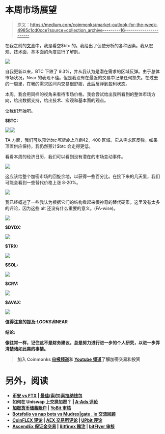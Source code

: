 # 本周市场展望

> 原文：<https://medium.com/coinmonks/market-outlook-for-the-week-4985c1cd0cce?source=collection_archive---------16----------------------->

在我之前的[文章](/coinmonks/crypto-market-outlook-for-the-week-1c1bc67121ef)中，我是看空$btc 的。我给出了促使分析的各种因素。我从宏观、技术面、基本面的角度进行了解剖。

![](img/81bda82dab80e2356c5fd9f0db737fcd.png)

自我更新以来，BTC 下跌了 9.3%，并从我认为是潜在需求的区域反弹。由于总体市场状况，Near 的表现不佳。但是我没有在最近的交易中记录任何损失。在过去的一周里，在我的需求区间内交易很舒服，此后反弹到盈利状态。

本周，我会用同样的视角来看待市场价格。我会尝试给出我所看到的整体市场方向，给出数据支持，给出技术、宏观和基本面的观点。

让我们开始吧。

**$BTC:**

![](img/f50a83e84ac2a0b20079558fb10454fa.png)![](img/fb76f912aaa24ef08013bdc5a18a82b7.png)

TA 方面，我们可以预计$btc 可能会上升到$42，400 区域。它从需求区反弹。如果顶置供应保持，我仍然预计$btc 会走得更低。

看看本周的经济日历，我们可以看到没有潜在的市场变动事件。

![](img/4b3cdd99c15542bb2ffeb83334796e1d.png)

这应该给整个加密市场的回旋余地，以获得一些百分比。在接下来的几天里，我们可能会看到一些替代价格上涨 8-20%。

![](img/39a61d17b71c91bb66503d287d803f2d.png)

我已经概述了一些我认为根据它们的结构看起来很神奇的替代硬币。这里没有太多的评论，因为这些 alt 还没有什么重要的意义。(FA-wise)。

**![](img/a9692edbea7ed44053eeea21b7df8692.png)**

****$DYDX:****

**![](img/d780e97b66f75ee3fd42b25ac2094838.png)**

****$TRX:****

**![](img/0074d8c297f57eb4a96fca22a4ba585e.png)**

****$SOL:****

**![](img/6200b255fcf9e298ba2559d507d88a10.png)**

****$CRV:****

**![](img/10a80d6e9f5c01a8b9f30fcb37fcd738.png)**

****$AVAX:****

**![](img/fa52e09b795a03d72ca9f4e1a3314da1.png)**

****值得注意的提及:$LOOKS 和$NEAR****

****结论:****

**像往常一样，记住这不是财务建议。总是努力进行进一步的个人研究，以进一步弄清楚诸如此类的事情。**

> **加入 Coinmonks [电报频道](https://t.me/coincodecap)和 [Youtube 频道](https://www.youtube.com/c/coinmonks/videos)了解加密交易和投资**

# **另外，阅读**

*   **[币安 vs FTX](https://coincodecap.com/binance-vs-ftx) | [最佳(索尔)索拉纳钱包](https://coincodecap.com/solana-wallets)**
*   **如何在 Uniswap 上交换加密？ | [A-Ads 评论](https://coincodecap.com/a-ads-review)**
*   **[加密货币储蓄账户](/coinmonks/cryptocurrency-savings-accounts-be3bc0feffbf) | [YoBit 审核](/coinmonks/yobit-review-175464162c62)**
*   **[Botsfolio vs nap bots vs Mudrex](/coinmonks/botsfolio-vs-napbots-vs-mudrex-c81344970c02)|[gate . io 交流回顾](/coinmonks/gate-io-exchange-review-61bf87b7078f)**
*   **[CoinFLEX 评论](https://coincodecap.com/coinflex-review) | [AEX 交易所评论](https://coincodecap.com/aex-exchange-review) | [UPbit 评论](https://coincodecap.com/upbit-review)**
*   **[AscendEx 保证金交易](https://coincodecap.com/ascendex-margin-trading) | [Bitfinex 赌注](https://coincodecap.com/bitfinex-staking) | [bitFlyer 审核](https://coincodecap.com/bitflyer-review)**